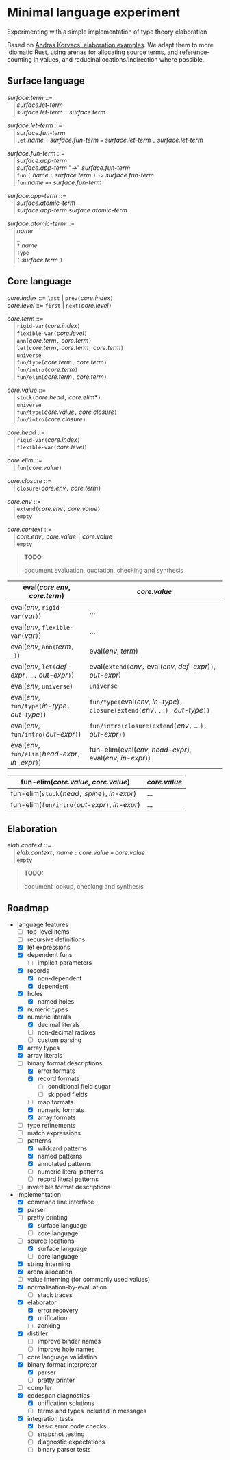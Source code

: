 # Minimal language experiment

Experimenting with a simple implementation of type theory elaboration

Based on [Andras Korvacs' elaboration examples][elaboration-zoo]. We adapt them
to more idiomatic Rust, using arenas for allocating source terms, and
reference-counting in values, and reducinallocations/indirection where possible.

[elaboration-zoo]: https://github.com/AndrasKovacs/elaboration-zoo/

## Surface language

_surface.term_ ::=\
&emsp;| _surface.let-term_\
&emsp;| _surface.let-term_ `:` _surface.term_

_surface.let-term_ ::=\
&emsp;| _surface.fun-term_\
&emsp;| `let` _name_ `:` _surface.fun-term_ `=` _surface.let-term_ `;` _surface.let-term_

_surface.fun-term_ ::=\
&emsp;| _surface.app-term_\
&emsp;| _surface.app-term_ "->" _surface.fun-term_\
&emsp;| `fun` `(` _name_ `:` _surface.term_ `)` `->` _surface.fun-term_\
&emsp;| `fun` _name_ `=>` _surface.fun-term_

_surface.app-term_ ::=\
&emsp;| _surface.atomic-term_\
&emsp;| _surface.app-term_ _surface.atomic-term_

_surface.atomic-term_ ::=\
&emsp;| _name_\
&emsp;| `_`\
&emsp;| `?` _name_\
&emsp;| `Type`\
&emsp;| `(` _surface.term_ `)`

## Core language

_core.index_ ::= `last` | `prev(`_core.index_`)`\
_core.level_ ::= `first` | `next(`_core.level_`)`

_core.term_ ::=\
&emsp;| `rigid-var(`_core.index_`)`\
&emsp;| `flexible-var(`_core.level_`)`\
&emsp;| `ann(`_core.term_`,` _core.term_`)`\
&emsp;| `let(`_core.term_`,` _core.term_`,` _core.term_`)`\
&emsp;| `universe`\
&emsp;| `fun/type(`_core.term_`,` _core.term_`)`\
&emsp;| `fun/intro(`_core.term_`)`\
&emsp;| `fun/elim(`_core.term_`,` _core.term_`)`

_core.value_ ::=\
&emsp;| `stuck(`_core.head_`,` _core.elim_*`)`\
&emsp;| `universe`\
&emsp;| `fun/type(`_core.value_`,` _core.closure_`)`\
&emsp;| `fun/intro(`_core.closure_`)`

_core.head_ ::=\
&emsp;| `rigid-var(`_core.index_`)`\
&emsp;| `flexible-var(`_core.level_`)`

_core.elim_ ::=\
&emsp;| `fun(`_core.value_`)`

_core.closure_ ::=\
&emsp;| `closure(`_core.env_`,` _core.term_`)`

_core.env_ ::=\
&emsp;| `extend(`_core.env_`,` _core.value_`)`\
&emsp;| `empty`

_core.context_ ::=\
&emsp;| _core.env_`,` _core.value_ `:` _core.value_\
&emsp;| `empty`

> **TODO:**
>
> document evaluation, quotation, checking and synthesis

| eval(_core.env_, _core.term_)                        | _core.value_
| ---------------------------------------------------- | -------------------------------------------
| eval(_env_, `rigid-var(`_var_`)`)                    | &hellip;
| eval(_env_, `flexible-var(`_var_`)`)                 | &hellip;
| eval(_env_, `ann(`_term_`,` \_`)`)                   | eval(_env_, _term_)
| eval(_env_, `let(`_def-expr_`,` \_`,` _out-expr_`)`) | eval(`extend(`_env_`,` eval(_env_, _def-expr_)`)`, _out-expr_)
| eval(_env_, `universe`)                              | `universe`
| eval(_env_, `fun/type(`_in-type_`,` _out-type_`)`)   | `fun/type(`eval(_env_, _in-type_)`,` `closure(extend(`_env_`,` &hellip;`),` _out-type_`))`
| eval(_env_, `fun/intro(`_out-expr_`)`)               | `fun/intro(closure(extend(`_env_`,` &hellip;`),` _out-expr_`))`
| eval(_env_, `fun/elim(`_head-expr_`,` _in-expr_`)`)  | fun-elim(eval(_env_, _head-expr_), eval(_env_, _in-expr_))

| fun-elim(_core.value_, _core.value_)              | _core.value_
| ------------------------------------------------- | -----------------------------------------
| fun-elim(`stuck(`_head_`,` _spine_`)`, _in-expr_) | &hellip;
| fun-elim(`fun/intro(`_out-expr_`)`, _in-expr_)    | &hellip;

## Elaboration

_elab.context_ ::=\
&emsp;| _elab.context_`,` _name_ `:` _core.value_ `=` _core.value_\
&emsp;| `empty`

> **TODO:**
>
> document lookup, checking and synthesis

## Roadmap

- language features
  - [ ] top-level items
  - [ ] recursive definitions
  - [x] let expressions
  - [x] dependent funs
    - [ ] implicit parameters
  - [x] records
    - [x] non-dependent
    - [x] dependent
  - [x] holes
    - [x] named holes
  - [x] numeric types
  - [x] numeric literals
    - [x] decimal literals
    - [ ] non-decimal radixes
    - [ ] custom parsing
  - [x] array types
  - [x] array literals
  - [ ] binary format descriptions
    - [x] error formats
    - [x] record formats
      - [ ] conditional field sugar
      - [ ] skipped fields
    - [ ] map formats
    - [x] numeric formats
    - [x] array formats
  - [ ] type refinements
  - [ ] match expressions
  - [ ] patterns
    - [x] wildcard patterns
    - [x] named patterns
    - [x] annotated patterns
    - [ ] numeric literal patterns
    - [ ] record literal patterns
  - [ ] invertible format descriptions
- implementation
  - [x] command line interface
  - [x] parser
  - [ ] pretty printing
    - [x] surface language
    - [ ] core language
  - [ ] source locations
    - [x] surface language
    - [ ] core language
  - [x] string interning
  - [x] arena allocation
  - [ ] value interning (for commonly used values)
  - [x] normalisation-by-evaluation
    - [ ] stack traces
  - [x] elaborator
    - [x] error recovery
    - [x] unification
    - [ ] zonking
  - [x] distiller
    - [ ] improve binder names
    - [ ] improve hole names
  - [ ] core language validation
  - [x] binary format interpreter
    - [x] parser
    - [ ] pretty printer
  - [ ] compiler
  - [x] codespan diagnostics
    - [x] unification solutions
    - [ ] terms and types included in messages
  - [x] integration tests
    - [x] basic error code checks
    - [ ] snapshot testing
    - [ ] diagnostic expectations
    - [ ] binary parser tests
